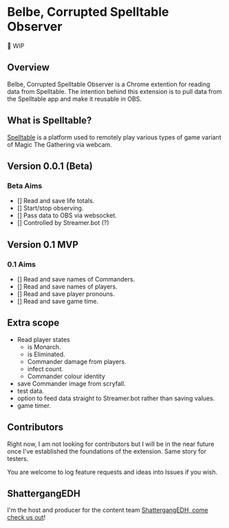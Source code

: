 
# Belbe, Corrupted Spelltable Observer

🚧 WIP

## Overview

Belbe, Corrupted Spelltable Observer is a Chrome extention for reading data from Spelltable.
The intention behind this extension is to pull data from the Spelltable app and make it reusable in OBS.

## What is Spelltable?

[Spelltable](https://spelltable.wizards.com/) is a platform used to remotely play various types of game variant of Magic The Gathering via webcam.

## Version 0.0.1 (Beta)

### Beta Aims

- [] Read and save life totals.
- [] Start/stop observing.
- [] Pass data to OBS via websocket.
- [] Controlled by Streamer.bot (?)

## Version 0.1 MVP

### 0.1 Aims

- [] Read and save names of Commanders.
- [] Read and save names of players.
- [] Read and save player pronouns.
- [] Read and save game time.

## Extra scope

- Read player states
  - is Monarch.
  - is Eliminated.
  - Commander damage from players.
  - infect count.
  - Commander colour identity
- save Commander image from scryfall.
- test data.
- option to feed data straight to Streamer.bot rather than saving values.
- game timer.

## Contributors

Right now, I am not looking for contributors but I will be in the near future once I've established the foundations of the extension. Same story for testers.

You are welcome to log feature requests and ideas into Issues if you wish.

## ShattergangEDH

I'm the host and producer for the content team [ShattergangEDH, come check us out](http://shattergang.com/)!
